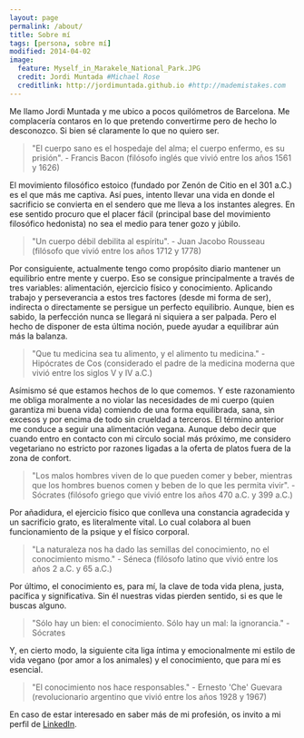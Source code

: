 ```yaml
---
layout: page
permalink: /about/
title: Sobre mí
tags: [persona, sobre mí]
modified: 2014-04-02
image:
  feature: Myself_in_Marakele_National_Park.JPG
  credit: Jordi Muntada #Michael Rose
  creditlink: http://jordimuntada.github.io #http://mademistakes.com
---
```


Me llamo Jordi Muntada y me ubico a pocos quilómetros de Barcelona. Me complacería contaros en lo que pretendo convertirme pero de hecho lo desconozco. Si bien sé claramente lo que no quiero ser.

> "El cuerpo sano es el hospedaje del alma; el cuerpo enfermo, es su prisión". - Francis Bacon (filósofo inglés que vivió entre los años 1561 y 1626)

El movimiento filosófico estoico (fundado por Zenón de Citio en el 301 a.C.) es el que más me captiva. Así pues, intento llevar una vida en donde el sacrificio se convierta en el sendero que me lleva a los instantes alegres. En ese sentido procuro que el placer fácil (principal base del movimiento filosófico hedonista) no sea el medio para tener gozo y júbilo.

> "Un cuerpo débil debilita al espíritu". - Juan Jacobo Rousseau (filósofo que vivió entre los años 1712 y 1778)

Por consiguiente, actualmente tengo como propósito diario mantener un equilibrio entre mente y cuerpo. Eso se consigue principalmente a través de tres variables: alimentación, ejercicio físico y conocimiento. Aplicando trabajo y perseverancia a estos tres factores (desde mi forma de ser), indirecta o directamente se persigue un perfecto equilibrio. Aunque, bien es sabido, la perfección nunca se llegará ni siquiera a ser palpada. Pero el hecho de disponer de esta última noción, puede ayudar a equilibrar aún más la balanza.

> "Que tu medicina sea tu alimento, y el alimento tu medicina." - Hipócrates de Cos (considerado el padre de la medicina moderna que vivió entre los siglos V y IV a.C.)

Asímismo sé que estamos hechos de lo que comemos. Y este razonamiento me obliga moralmente a no violar las necesidades de mi cuerpo (quien garantiza mi buena vida) comiendo de una forma equilibrada, sana, sin excesos y por encima de todo sin crueldad a terceros. El término anterior me conduce a seguir una alimentación vegana. Aunque debo decir que cuando entro en contacto con mi círculo social más próximo, me considero vegetariano no estricto por razones ligadas a la oferta de platos fuera de la zona de confort.

>  "Los malos hombres viven de lo que pueden comer y beber, mientras que los hombres buenos comen y beben de lo que les permita vivir". - Sócrates (filósofo griego que vivió entre los años 470 a.C. y 399 a.C.)

Por añadidura, el ejercicio físico que conlleva una constancia agradecida y un sacrificio grato, es literalmente vital. Lo cual colabora al buen funcionamiento de la psique y el físico corporal.

> "La naturaleza nos ha dado las semillas del conocimiento, no el conocimiento mismo." - Séneca (filósofo latino que vivió entre los años 2 a.C. y 65 a.C.)

Por último, el conocimiento es, para mí, la clave de toda vida plena, justa, pacífica y significativa. Sin él nuestras vidas pierden sentido, si es que le buscas alguno.

> "Sólo hay un bien: el conocimiento. Sólo hay un mal: la ignorancia." - Sócrates

Y, en cierto modo, la siguiente cita liga íntima y emocionalmente mi estilo de vida vegano (por amor a los animales) y el conocimiento, que para mí es esencial.

> "El conocimiento nos hace responsables." - Ernesto 'Che' Guevara (revolucionario argentino que vivió entre los años 1928 y 1967)

En caso de estar interesado en saber más de mi profesión, os invito a mi perfil de [LinkedIn](https://www.linkedin.com/pub/jordi-muntada-g%C3%B3mez/13/250/952/en).

<!--
My name is Jordi Muntada. I am settled down a few thousand meters off Barcelona. I would tell you what I intend to become but in fact I do not know so yet. I clearly know what I do not want to become. If you are interested in finding out my study background, I invite you to visit my [LinkedIn](https://www.linkedin.com/pub/jordi-muntada-g%C3%B3mez/13/250/952/en).

Additionally I am into the Network Marketing (or also known as Multilevel Marketing) which is a quite ancient successful way of business very unknown by most of the society and from my point of view caused a bit intentionally.

## Passions

* Cruelty free and animal lover life style.
* Doggy and sweaty adventures.
* Compulsive science knowledge eating. 
* Devouring all the works of Rolling Stones.
* Philosophize over my long or short life.
-->
